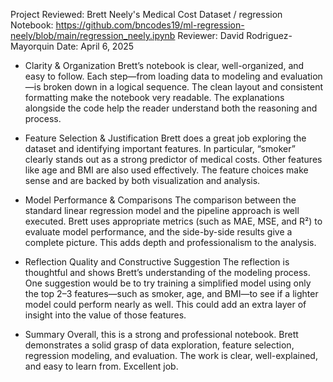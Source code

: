 Project Reviewed: Brett Neely's Medical Cost Dataset / regression
Notebook: https://github.com/bncodes19/ml-regression-neely/blob/main/regression_neely.ipynb
Reviewer: David Rodriguez-Mayorquin
Date: April 6, 2025


* Clarity & Organization
Brett’s notebook is clear, well-organized, and easy to follow. Each step—from loading data to modeling and evaluation—is broken down in a logical sequence. The clean layout and consistent formatting make the notebook very readable. The explanations alongside the code help the reader understand both the reasoning and process.

* Feature Selection & Justification
Brett does a great job exploring the dataset and identifying important features. In particular, “smoker” clearly stands out as a strong predictor of medical costs. Other features like age and BMI are also used effectively. The feature choices make sense and are backed by both visualization and analysis.

* Model Performance & Comparisons
The comparison between the standard linear regression model and the pipeline approach is well executed. Brett uses appropriate metrics (such as MAE, MSE, and R²) to evaluate model performance, and the side-by-side results give a complete picture. This adds depth and professionalism to the analysis.

* Reflection Quality and Constructive Suggestion
The reflection is thoughtful and shows Brett’s understanding of the modeling process. One suggestion would be to try training a simplified model using only the top 2–3 features—such as smoker, age, and BMI—to see if a lighter model could perform nearly as well. This could add an extra layer of insight into the value of those features.

* Summary
Overall, this is a strong and professional notebook. Brett demonstrates a solid grasp of data exploration, feature selection, regression modeling, and evaluation. The work is clear, well-explained, and easy to learn from. Excellent job.
